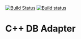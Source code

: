 [![Build Status](https://travis-ci.org/systelab/cpp-db-adapter.svg?branch=master)](https://travis-ci.org/systelab/cpp-db-adapter)
[![Build status](https://ci.appveyor.com/api/projects/status/3ynlr6vq3b89bvrn?svg=true)](https://ci.appveyor.com/project/systelab/cpp-db-adapter)

# C++ DB Adapter

